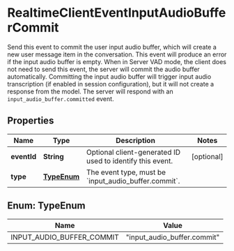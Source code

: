 

# RealtimeClientEventInputAudioBufferCommit

Send this event to commit the user input audio buffer, which will create a new user message item in the conversation. This event will produce an error if the input audio buffer is empty. When in Server VAD mode, the client does not need to send this event, the server will commit the audio buffer automatically.  Committing the input audio buffer will trigger input audio transcription (if enabled in session configuration), but it will not create a response from the model. The server will respond with an `input_audio_buffer.committed` event. 

## Properties

| Name | Type | Description | Notes |
|------------ | ------------- | ------------- | -------------|
|**eventId** | **String** | Optional client-generated ID used to identify this event. |  [optional] |
|**type** | [**TypeEnum**](#TypeEnum) | The event type, must be &#x60;input_audio_buffer.commit&#x60;. |  |



## Enum: TypeEnum

| Name | Value |
|---- | -----|
| INPUT_AUDIO_BUFFER_COMMIT | &quot;input_audio_buffer.commit&quot; |




